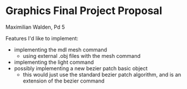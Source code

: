 # Graphics Final Project Proposal

Maximilian Walden, Pd 5

Features I'd like to implement:

* implementing the mdl mesh command
  * using external .obj files with the mesh command
* implementing the light command
* possibly implementing a new bezier patch basic object
  * this would just use the standard bezier patch algorithm, and is an extension of the bezier command
